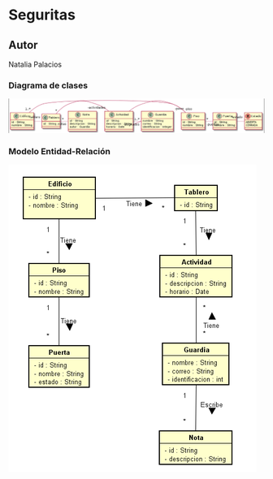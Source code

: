 # Seguritas

## Autor

Natalia Palacios

### Diagrama de clases

![](https://raw.githubusercontent.com/Nattpalacios/Seguritas/master/Imagenes/diagramaClases.png)

### Modelo Entidad-Relación

![](https://raw.githubusercontent.com/Nattpalacios/Seguritas/master/Imagenes/entidadRelacion.png)
